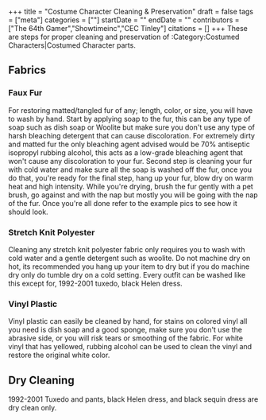 +++
title = "Costume Character Cleaning & Preservation"
draft = false
tags = ["meta"]
categories = [""]
startDate = ""
endDate = ""
contributors = ["The 64th Gamer","Showtimeinc","CEC Tinley"]
citations = []
+++
These are steps for proper cleaning and preservation of :Category:Costumed Characters|Costumed Character parts.

## Fabrics

### Faux Fur

For restoring matted/tangled fur of any; length, color, or size, you will have to wash by hand. Start by applying soap to the fur, this can be any type of soap such as dish soap or Woolite but make sure you don't use any type of harsh bleaching detergent that can cause discoloration. For extremely dirty and matted fur the only bleaching agent advised would be 70% antiseptic isopropyl rubbing alcohol, this acts as a low-grade bleaching agent that won't cause any discoloration to your fur.
Second step is cleaning your fur with cold water and make sure all the soap is washed off the fur, once you do that, you're ready for the final step, hang up your fur, blow dry on warm heat and high intensity. While you're drying, brush the fur gently with a pet brush, go against and with the nap but mostly you will be going with the nap of the fur. Once you're all done refer to the example pics to see how it should look.

### Stretch Knit Polyester

Cleaning any stretch knit polyester fabric only requires you to wash with cold water and a gentle detergent such as woolite. Do not machine dry on hot, its recommended you hang up your item to dry but if you do machine dry only do tumble dry on a cold setting. Every outfit can be washed like this except for, 1992-2001 tuxedo, black Helen dress.

### Vinyl Plastic

Vinyl plastic can easily be cleaned by hand, for stains on colored vinyl all you need is dish soap and a good sponge, make sure you don't use the abrasive side, or you will risk tears or smoothing of the fabric. For white vinyl that has yellowed, rubbing alcohol can be used to clean the vinyl and restore the original white color.

## Dry Cleaning

1992-2001 Tuxedo and pants, black Helen dress, and black sequin dress are dry clean only.
